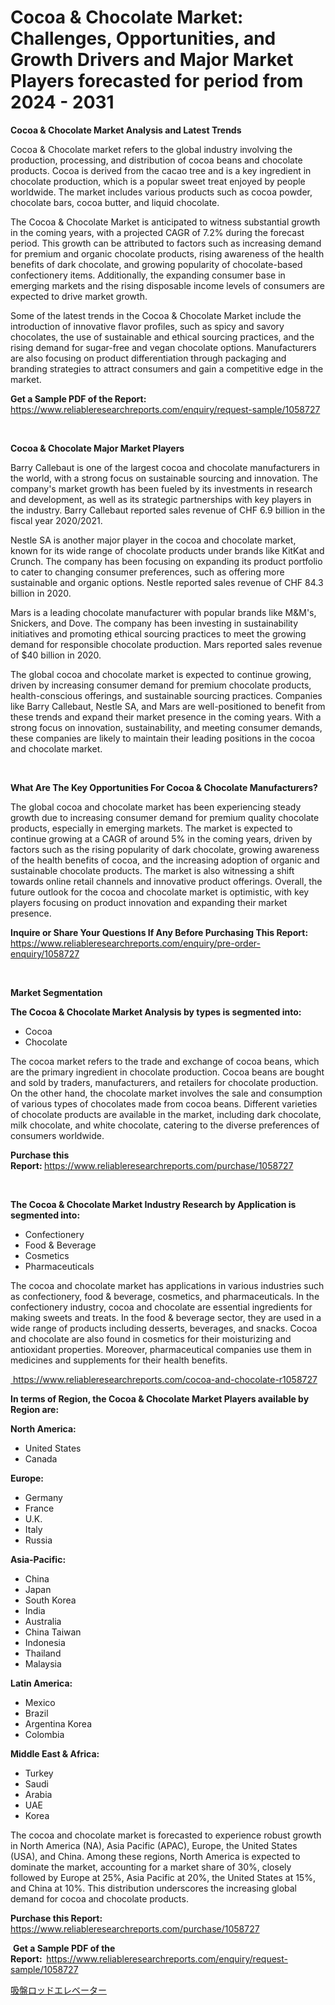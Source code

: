 <p><h1>Cocoa & Chocolate Market: Challenges, Opportunities, and Growth Drivers and Major Market Players forecasted for period from 2024 - 2031</h1></p><p><strong>Cocoa & Chocolate Market Analysis and Latest Trends</strong></p>
<p><p>Cocoa & Chocolate market refers to the global industry involving the production, processing, and distribution of cocoa beans and chocolate products. Cocoa is derived from the cacao tree and is a key ingredient in chocolate production, which is a popular sweet treat enjoyed by people worldwide. The market includes various products such as cocoa powder, chocolate bars, cocoa butter, and liquid chocolate.</p><p>The Cocoa & Chocolate Market is anticipated to witness substantial growth in the coming years, with a projected CAGR of 7.2% during the forecast period. This growth can be attributed to factors such as increasing demand for premium and organic chocolate products, rising awareness of the health benefits of dark chocolate, and growing popularity of chocolate-based confectionery items. Additionally, the expanding consumer base in emerging markets and the rising disposable income levels of consumers are expected to drive market growth.</p><p>Some of the latest trends in the Cocoa & Chocolate Market include the introduction of innovative flavor profiles, such as spicy and savory chocolates, the use of sustainable and ethical sourcing practices, and the rising demand for sugar-free and vegan chocolate options. Manufacturers are also focusing on product differentiation through packaging and branding strategies to attract consumers and gain a competitive edge in the market.</p></p>
<p><strong>Get a Sample PDF of the Report:&nbsp;</strong> <a href="https://www.reliableresearchreports.com/enquiry/request-sample/1058727">https://www.reliableresearchreports.com/enquiry/request-sample/1058727</a></p>
<p>&nbsp;</p>
<p><strong>Cocoa & Chocolate Major Market Players</strong></p>
<p><p>Barry Callebaut is one of the largest cocoa and chocolate manufacturers in the world, with a strong focus on sustainable sourcing and innovation. The company's market growth has been fueled by its investments in research and development, as well as its strategic partnerships with key players in the industry. Barry Callebaut reported sales revenue of CHF 6.9 billion in the fiscal year 2020/2021.</p><p>Nestle SA is another major player in the cocoa and chocolate market, known for its wide range of chocolate products under brands like KitKat and Crunch. The company has been focusing on expanding its product portfolio to cater to changing consumer preferences, such as offering more sustainable and organic options. Nestle reported sales revenue of CHF 84.3 billion in 2020.</p><p>Mars is a leading chocolate manufacturer with popular brands like M&M's, Snickers, and Dove. The company has been investing in sustainability initiatives and promoting ethical sourcing practices to meet the growing demand for responsible chocolate production. Mars reported sales revenue of $40 billion in 2020.</p><p>The global cocoa and chocolate market is expected to continue growing, driven by increasing consumer demand for premium chocolate products, health-conscious offerings, and sustainable sourcing practices. Companies like Barry Callebaut, Nestle SA, and Mars are well-positioned to benefit from these trends and expand their market presence in the coming years. With a strong focus on innovation, sustainability, and meeting consumer demands, these companies are likely to maintain their leading positions in the cocoa and chocolate market.</p></p>
<p>&nbsp;</p>
<p><strong>What Are The Key Opportunities For Cocoa & Chocolate Manufacturers?</strong></p>
<p><p>The global cocoa and chocolate market has been experiencing steady growth due to increasing consumer demand for premium quality chocolate products, especially in emerging markets. The market is expected to continue growing at a CAGR of around 5% in the coming years, driven by factors such as the rising popularity of dark chocolate, growing awareness of the health benefits of cocoa, and the increasing adoption of organic and sustainable chocolate products. The market is also witnessing a shift towards online retail channels and innovative product offerings. Overall, the future outlook for the cocoa and chocolate market is optimistic, with key players focusing on product innovation and expanding their market presence.</p></p>
<p><strong>Inquire or Share Your Questions If Any Before Purchasing This Report:</strong> <a href="https://www.reliableresearchreports.com/enquiry/pre-order-enquiry/1058727">https://www.reliableresearchreports.com/enquiry/pre-order-enquiry/1058727</a></p>
<p>&nbsp;</p>
<p><strong>Market Segmentation</strong></p>
<p><strong>The Cocoa & Chocolate Market Analysis by types is segmented into:</strong></p>
<p><ul><li>Cocoa</li><li>Chocolate</li></ul></p>
<p><p>The cocoa market refers to the trade and exchange of cocoa beans, which are the primary ingredient in chocolate production. Cocoa beans are bought and sold by traders, manufacturers, and retailers for chocolate production. On the other hand, the chocolate market involves the sale and consumption of various types of chocolates made from cocoa beans. Different varieties of chocolate products are available in the market, including dark chocolate, milk chocolate, and white chocolate, catering to the diverse preferences of consumers worldwide.</p></p>
<p><strong>Purchase this Report:&nbsp;</strong><a href="https://www.reliableresearchreports.com/purchase/1058727">https://www.reliableresearchreports.com/purchase/1058727</a></p>
<p>&nbsp;</p>
<p><strong>The Cocoa & Chocolate Market Industry Research by Application is segmented into:</strong></p>
<p><ul><li>Confectionery</li><li>Food & Beverage</li><li>Cosmetics</li><li>Pharmaceuticals</li></ul></p>
<p><p>The cocoa and chocolate market has applications in various industries such as confectionery, food & beverage, cosmetics, and pharmaceuticals. In the confectionery industry, cocoa and chocolate are essential ingredients for making sweets and treats. In the food & beverage sector, they are used in a wide range of products including desserts, beverages, and snacks. Cocoa and chocolate are also found in cosmetics for their moisturizing and antioxidant properties. Moreover, pharmaceutical companies use them in medicines and supplements for their health benefits.</p></p>
<p><a href="https://www.reliableresearchreports.com/cocoa-and-chocolate-r1058727">&nbsp;https://www.reliableresearchreports.com/cocoa-and-chocolate-r1058727</a></p>
<p><strong>In terms of Region, the Cocoa & Chocolate Market Players available by Region are:</strong></p>
<p>
    <p> <strong> North America: </strong>
        <ul>
            <li>United States</li>
            <li>Canada</li>
        </ul>
        </p> 
    <p> <strong> Europe: </strong>
        <ul>
            <li>Germany</li>
            <li>France</li>
            <li>U.K.</li>
            <li>Italy</li>
            <li>Russia</li>
        </ul>
        </p> 
    <p> <strong> Asia-Pacific: </strong>
        <ul>
            <li>China</li>
            <li>Japan</li>
            <li>South Korea</li>
            <li>India</li>
            <li>Australia</li>
            <li>China Taiwan</li>
            <li>Indonesia</li>
            <li>Thailand</li>
            <li>Malaysia</li>
        </ul>
        </p> 
    <p> <strong> Latin America: </strong>
        <ul>
            <li>Mexico</li>
            <li>Brazil</li>
            <li>Argentina Korea</li>
            <li>Colombia</li>
        </ul>
        </p> 
    <p> <strong> Middle East & Africa: </strong>
        <ul>
            <li>Turkey</li>
            <li>Saudi</li>
            <li>Arabia</li>
            <li>UAE</li>
            <li>Korea</li>
        </ul>
    </p>
    </p>
<p><p>The cocoa and chocolate market is forecasted to experience robust growth in North America (NA), Asia Pacific (APAC), Europe, the United States (USA), and China. Among these regions, North America is expected to dominate the market, accounting for a market share of 30%, closely followed by Europe at 25%, Asia Pacific at 20%, the United States at 15%, and China at 10%. This distribution underscores the increasing global demand for cocoa and chocolate products.</p></p>
<p><strong>Purchase this Report: </strong><a href="https://www.reliableresearchreports.com/purchase/1058727">https://www.reliableresearchreports.com/purchase/1058727</a></p>
<p>&nbsp;<strong>Get a Sample PDF of the Report:&nbsp;&nbsp;</strong><a href="https://www.reliableresearchreports.com/enquiry/request-sample/1058727">https://www.reliableresearchreports.com/enquiry/request-sample/1058727</a></p>
<p><strong></strong></p>
<p><p><a href="https://github.com/SantosDicki04/Market-Research-Report-List-1/blob/main/544703719390.md">吸盤ロッドエレベーター</a></p></p>